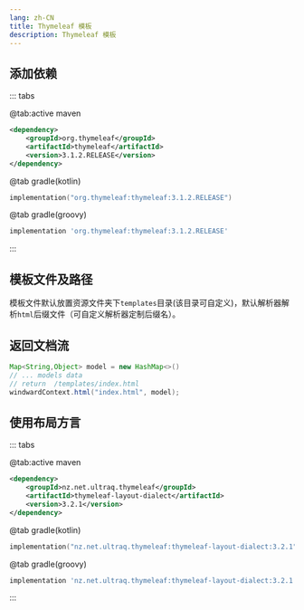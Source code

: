 ```yaml
---
lang: zh-CN
title: Thymeleaf 模板
description: Thymeleaf 模板
---
```


## 添加依赖

::: tabs

@tab:active maven

```xml
<dependency>
    <groupId>org.thymeleaf</groupId>
    <artifactId>thymeleaf</artifactId>
    <version>3.1.2.RELEASE</version>
</dependency>
```

@tab gradle(kotlin)

```kotlin
implementation("org.thymeleaf:thymeleaf:3.1.2.RELEASE")
```

@tab gradle(groovy)

```groovy
implementation 'org.thymeleaf:thymeleaf:3.1.2.RELEASE'
```

:::

## 模板文件及路径

模板文件默认放置资源文件夹下`templates`目录(该目录可自定义)，默认解析器解析`html`后缀文件（可自定义解析器定制后缀名）。

## 返回文档流

```java
Map<String,Object> model = new HashMap<>()
// ... models data
// return  /templates/index.html
windwardContext.html("index.html", model);
```

## 使用布局方言

::: tabs

@tab:active maven

```xml
<dependency>
    <groupId>nz.net.ultraq.thymeleaf</groupId>
    <artifactId>thymeleaf-layout-dialect</artifactId>
    <version>3.2.1</version>
</dependency>
```

@tab gradle(kotlin)

```kotlin
implementation("nz.net.ultraq.thymeleaf:thymeleaf-layout-dialect:3.2.1")
```

@tab gradle(groovy)

```groovy
implementation 'nz.net.ultraq.thymeleaf:thymeleaf-layout-dialect:3.2.1'
```

:::
